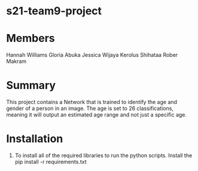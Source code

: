 # s21-team9-project

# Members
Hannah Williams
Gloria Abuka 
Jessica Wijaya
Kerolus Shihataa 
Rober Makram


# Summary
  This project contains a Network that is trained to identify the age and gender of a person in an image. The age is set to 26 classifications, meaning it will output an estimated age range and not just a specific age.
  
  
  
  
  
# Installation 
  1. To install all of the required libraries to run the python scripts.
      Install the pip install -r requirements.txt

